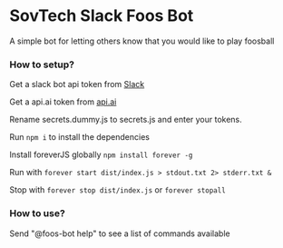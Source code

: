# SovTech Slack Foos Bot

A simple bot for letting others know that you would like to play foosball

### How to setup?

Get a slack bot api token from [Slack](https://slack.com/services/new/bot)

Get a api.ai token from [api.ai](https://api.ai)

Rename secrets.dummy.js to secrets.js and enter your tokens.

Run `npm i` to install the dependencies

Install foreverJS globally `npm install forever -g`

Run with `forever start dist/index.js > stdout.txt 2> stderr.txt &`

Stop with `forever stop dist/index.js` or `forever stopall`

### How to use?

Send "@foos-bot help" to see a list of commands available